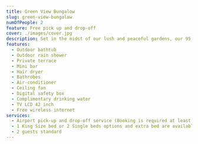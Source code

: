 ```yaml
---
title: Green View Bungalow
slug: green-view-bungalow
numOfPeople: 2
feature: Free pick up and drop-off
cover: ./images/cover.jpg
description: Set in the midst of our lush and peaceful gardens, our 95 sqm Green View Bungalows boast uninterrupted views of tropical greenery. These bungalows, which feature our signature, stylish rustic chic design and handmade furniture are a nature lovers dream. The peace and tranquility is further complimented by the well-appointed, spacious interior and an outdoor rain showers.
features:
  - Outdoor bathtub
  - Outdoor rain shower
  - Private terrace
  - Mini bar
  - Hair dryer
  - Bathrobes
  - Air-conditioner
  - Ceiling fan
  - Digital safety box
  - Complimentary drinking water
  - TV LCD 42 inch
  - Free wireless internet
services:
  - Airport pick-up and drop-off service (Booking is required at least 1 day in advance)
  - 1 King Size bed or 2 Single beds options and extra bed are available
  - 2 guests standard
---
```

